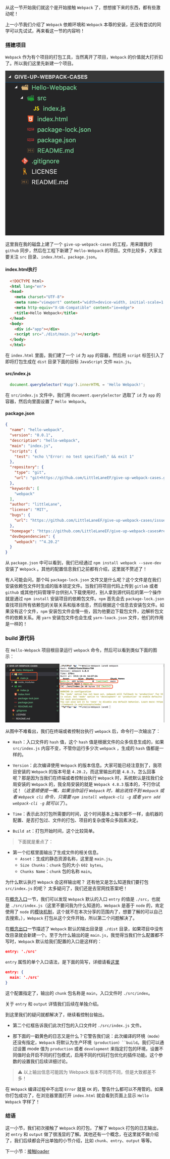 从这一节开始我们就这个是开始接触 `Webpack` 了，想想接下来的东西，都有些激动呢！

上一小节我们介绍了 `Webpack` 依赖环境和 `Webpack` 本尊的安装，还没有尝试的同学可以先试试，再来看这一节的内容哟！

### 搭建项目

`Webpack` 作为有个项目的打包工具，当然离开了项目，`Webpack` 的价值就大打折扣了。所以我们这里先新建一个项目。

![](/assets/hello-webpack.png)

这里我在我的磁盘上建了一个 `give-up-webpack-cases` 的工程，用来跟我的 `github` 同步，然后在工程下新建了 `Hello-Webpack` 的项目。文件比较多，大家主要关注 `src` 目录、`index.html`、`package.json`。

#### index.html执行

```html
  <!DOCTYPE html>
  <html lang="en">
  <head>
    <meta charset="UTF-8">
    <meta name="viewport" content="width=device-width, initial-scale=1.0">
    <meta http-equiv="X-UA-Compatible" content="ie=edge">
    <title>Hello Webpack</title>
  </head>
  <body>
    <div id="app"></div>
    <script src="./dist/main.js"></script>
  </body>
  </html>
```

在 `index.html` 里面，我们建了一个 `id` 为 `app` 的容器，然后用 `script` 标签引入了即将打包生成在 `dist` 目录下面的目标 `JavaScript` 文件 `main.js`。

#### src/index.js

```javascript
  document.querySelector('#app').innerHTML = 'Hello Webpack!';
```

在 `src/index.js` 文件中，我们用 `document.querySelector` 选取了 `id` 为 `app` 的容器，然后向里面设置了 `Hello Webpack`。

#### package.json

```json
{
  "name": "hello-webpack",
  "version": "0.0.1",
  "description": "hello-webpack",
  "main": "index.js",
  "scripts": {
    "test": "echo \"Error: no test specified\" && exit 1"
  },
  "repository": {
    "type": "git",
    "url": "git+https://github.com/LittleLaneEF/give-up-webpack-cases.git"
  },
  "keywords": [
    "webpack"
  ],
  "author": "littleLane",
  "license": "MIT",
  "bugs": {
    "url": "https://github.com/LittleLaneEF/give-up-webpack-cases/issues"
  },
  "homepage": "https://github.com/LittleLaneEF/give-up-webpack-cases#readme",
  "devDependencies": {
    "webpack": "^4.20.2"
  }
}

```

从 `package.json` 中可以看到，我们已经通过 `npm install webpack --save-dev` 安装了 `Webpack` 。其他的配置信息我们之前都有介绍，这里就不赘述了！

有人可能会问，那个叫 `package-lock.json` 文件又是什么呢？这个文件是在我们安装依赖包文件时生成的版本锁定文件。当我们将项目代码上传到 `gitlab` 或者 `github` 或其他代码管理平台供别人下载使用时，别人拿到源代码后的第一个操作就是通过 `npm install` 安装项目的依赖包文件。`npm` 首先会去 `package-lock.json` 查找项目所有依赖包的关联关系和版本信息，然后根据这个信息去安装包文件。如果没有这个文件，`npm` 安装包文件会慢一些，因为他要边下载包文件，边解析包文件的依赖关系。用 `yarn` 安装包文件也会生成 `yarn-loack.json` 文件，他们的作用是一样的！

### build 源代码

在 `Hello-Webpack` 项目根目录运行 `webpack` 命令，然后可以看到类似下面的图示：

![](/assets/hello-webpack-build.png)

从图中不难看出，我们在终端或者控制台执行 `webpack` 后，命令行一次输出了：

- `Hash`：入口文件的 `hash` 值，这个 `hash` 值是根据文件的众多信息生成的，如果 `src/index.js` 内容不变，不管你运行多少次 `webpack` ，生成的 `hash` 值都是一样的。

- `Version`：此次编译使用 `Webpack` 的版本信息。大家可能已经注意到了，我项目安装的 `Webpack` 的版本号是 `4.20.2`，而这里输出的是 `4.8.3`，怎么回事呢？那是因为当我们在终端或者控制台执行 `Webpack` 时，系统默认是找我们全局安装的 `Webpack` 的，我全局安装的就是 `Webpack 4.8.3` 版本的，不行你试试！（_这里顺便提一嘴，如果当你运行 `Webpack` 时，输出说找不到 `Webpack` 或者 `Webpack cli` 命令，只需要 `npm install webpack-cli -g` 或者 `yarn add webpack-cli -g` 就可以了_）。

- `Time`：表示此次打包所需要的时间，这个时间基本上每次都不一样，由机器的配置、是否打包过、文件的打包、项目的复杂度等众多因素决定。

- `Build at`：打包开始时间，这个比较简单。

> 下面就是重点了：

- 第一个红框里面输出了生成文件的相关信息。
  - `Asset`：生成的静态资源名称，这里是 `main.js`。
  - `Size Chunks`：`chunk` 包的大小 `602 bytes`。
  - `Chunks Name`：`chunk` 包的名称 `main`。 
  
为什么默认执行 `Webpack` 会这样输出呢？
还有他又是怎么知道我们要打包 `src/index.js` 的呢？
太多疑问了，我们还是去官网找答案吧！

在[概念入口](https://www.webpackjs.com/concepts/#%E5%85%A5%E5%8F%A3-entry-)一节，我们可以发现 `Webpack` 默认的入口 `entry` 的值是 `./src`，也就是 `./src/index.js`（这里不要问我为什么知道的，`Webpack` 是基于 `node` 的，肯定使用了 `node` 的[模块机制](http://www.infoq.com/cn/articles/nodejs-module-mechanism/)，这个就不在本次分享的范围内了，想要了解的可以自己去搜索。），`Webpack` 打包从这个文件开始，所以第二个问题解决了。

在[概念出口](https://www.webpackjs.com/concepts/#%E5%87%BA%E5%8F%A3-output-)一节描述了 `Webpack` 默认的输出目录是 `./dist` 目录，如果项目中没有改目录就会新建一个。至于为什么输出的是 `main.js`，我觉得当我们什么配置都不写时，`Webpack` 默认给我们配置的入口是这样的：

```json
entry: './src'
```

`entry` 属性的单个入口语法，是下面的简写，详细请看[这里](https://www.webpackjs.com/concepts/entry-points/#%E5%8D%95%E4%B8%AA%E5%85%A5%E5%8F%A3-%E7%AE%80%E5%86%99-%E8%AF%AD%E6%B3%95)

```json
entry: {
  main: './src'
}
```

这个配置指定了，输出的 `chunk` 包名称是 `main`，入口文件时 `./src/index`。

关于 `entry` 和 `output` 详情我们后续在单独介绍。

到这里我们的疑问就都解决了，继续看控制台输出。

- 第二个红框告诉我们此次打包的入口文件时 `./src/index.js` 文件。

- 那下面的一戳黄色的日志又是什么？它警告我们说：此次编译的环境`（mode）`还没有指定，`Webpack` 将默认为生产环境`（production）``build`。我们可以通过设置 mode 值为 `production` 或者 `development` 来指定打包的环境，设置不同值时会开启不同的打包模式，启用不同的代码打包优化的插件功能。这个参数的设置我们后续详细讨论。

> ⚠️ 以上输出信息可能因为 Webpack 版本不同而不同，但是大致都差不多！

在 `Webpack` 编译过程中不出现 `Error` 就是 `OK` 的，警告什么都可以不用管的。如果你打包成功了，在浏览器里面打开 `index.html` 就会看到页面上显示 `Hello Webpack` 字样了！

### 结语

这一小节，我们初次接触了 `Webpack` 的打包，了解了 `Webpack` 打包的日志输出，对 `entry` 和 `output` 做了很浅显的了解。其他还有一个概念，在这里就不做介绍了，我们后续都会开出单独的小节介绍，比如 `chunk`、`entry`、`output` 等等。

下一小节：[接触loader](/di-yi-zhang-ru-men-pei-zhi/1-3-jie-chu-loader.md)